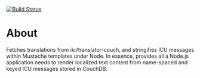 [![Build Status](https://secure.travis-ci.org/ikr/translator-node.png)](http://travis-ci.org/ikr/translator-node)

# About

Fetches translations from ikr/translator-couch, and stringifies ICU messages within Mustache
templates under Node. In essence, provides all a Node.js application needs to render localized text
content from name-spaced and keyed ICU messages stored in CouchDB.
